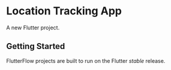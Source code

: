 # Location Tracking App

A new Flutter project.

## Getting Started

FlutterFlow projects are built to run on the Flutter _stable_ release.

